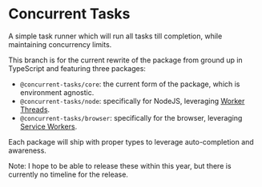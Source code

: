 # Concurrent Tasks
A simple task runner which will run all tasks till completion, while maintaining concurrency limits.

This branch is for the current rewrite of the package from ground up in TypeScript and featuring three packages:
- `@concurrent-tasks/core`: the current form of the package, which is environment agnostic.
- `@concurrent-tasks/node`: specifically for NodeJS, leveraging [Worker Threads](https://nodejs.org/api/worker_threads.html).
- `@concurrent-tasks/browser`: specifically for the browser, leveraging [Service Workers](https://developer.mozilla.org/en-US/docs/Web/API/Service_Worker_API).

Each package will ship with proper types to leverage auto-completion and awareness.

Note: I hope to be able to release these within this year, but there is currently no timeline for the release. 
